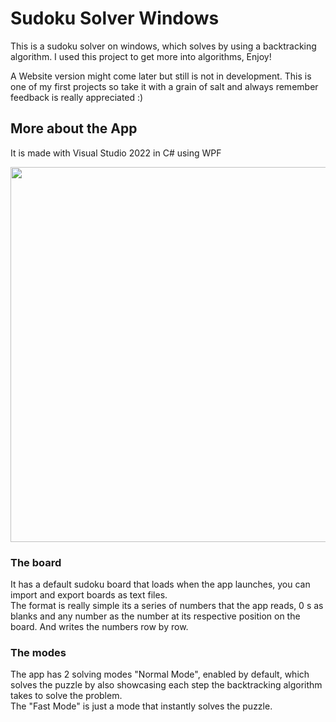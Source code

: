 # Sudoku Solver Windows

This is a sudoku solver on windows, which solves by using a backtracking algorithm. I used this project to get more into algorithms, Enjoy!  
  
A Website version might come later but still is not in development. This is one of my first projects so take it with a grain of salt and always remember feedback is really appreciated :)  
  
## More about the App

It is made with Visual Studio 2022 in C# using WPF  

<img src="https://github.com/UnnamedH/SudokuSolver/assets/47675080/f1a8e435-c58c-47d7-ba5a-8640f9329706" width=600>

  
### The board
It has a default sudoku board that loads when the app launches, you can import and export boards as text files.  
The format is really simple its a series of numbers that the app reads, 0 s as blanks and any number as the number at its respective position on the board. And writes the numbers row by row.

  
### The modes
The app has 2 solving modes "Normal Mode", enabled by default, which solves the puzzle by also showcasing each step the backtracking algorithm takes to solve the problem.  
The "Fast Mode" is just a mode that instantly solves the puzzle.
